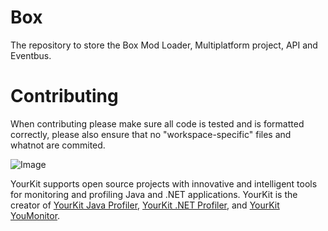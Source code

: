 # Box
The repository to store the Box Mod Loader, Multiplatform project, API and Eventbus.


# Contributing

When contributing please make sure all code is tested and is formatted correctly, please also ensure that no "workspace-specific" files and whatnot are commited.

![Image](https://www.yourkit.com/images/yklogo.png)

YourKit supports open source projects with innovative and intelligent tools
for monitoring and profiling Java and .NET applications.
YourKit is the creator of <a href="https://www.yourkit.com/java/profiler/">YourKit Java Profiler</a>,
<a href="https://www.yourkit.com/.net/profiler/">YourKit .NET Profiler</a>,
and <a href="https://www.yourkit.com/youmonitor/">YourKit YouMonitor</a>.

